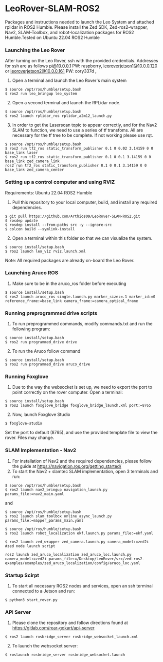 # LeoRover-SLAM-ROS2
Packages and instructions needed to launch the Leo System and attached rplidar in ROS2 Humble. Please install the Zed SDK, Zed-ros2-wrapper, Nav2, SLAM-Toolbox, and robot-localization packages for ROS2 Humble.Tested on Ubuntu 22.04 ROS2 Humble

### Launching the Leo Rover
After turning on the Leo Rover, ssh with the provided credentials. Addresses for ssh are as follows pi@10.0.0.1 PW: raspberry, leoroverjetson1@10.0.0.120 or leoroverjetson2@10.0.0.161 PW: cory337d
, 
1. Open a terminal and launch the Leo Rover's main system
```
$ source /opt/ros/humble/setup.bash
$ ros2 run leo_bringup leo_system
```
2. Open a second terminal and launch the RPLidar node.
```.
$ source /opt/ros/humble/setup.bash
$ ros2 launch rplidar_ros rplidar_a2m12_launch.py
```
3. In order to get the Laserscan topic to appear correctly, and for the Nav2 SLAM to function, we need to use a series of tf transfoms. All are necessary for the tf tree to be complete. If not working please use rqt.
```
$ source /opt/ros/humble/setup.bash
$ ros2 run tf2_ros static_transform_publisher 0.1 0 0.02 3.14159 0 0 base_link laser
$ ros2 run tf2_ros static_transform_publisher 0.1 0 0.1 3.14159 0 0 base_link zed_camera_link
ros2 run tf2_ros static_transform_publisher 0.1 0 0.1 3.14159 0 0 base_link zed_camera_center

```

### Setting up a control computer and using RVIZ
Requirements: Ubuntu 22.04 ROS2 Humble
1. Pull this repository to your local computer, build, and install any required dependencies.
```
$ git pull https://github.com/Arthios09/LeoRover-SLAM-ROS2.git
$ rosdep update
$ rosdep install --from-paths src -y --ignore-src
$ colcon build --symlink-install
```
2. Open a terminal within this folder so that we can visualize the system.
```
$ source install/setup.bash
$ ros2 launch leo_viz rviz.launch.xml
```
Note: All required packages are already on-board the Leo Rover.

### Launching Aruco ROS
1. Make sure to be in the aruco_ros folder before executing
```
$ source install/setup.bash
$ ros2 launch aruco_ros single.launch.py marker_size:=.1 marker_id:=0 reference_frame:=base_link camera_frame:=camera_optical_frame
```

### Running preprogrammed drive scripts
1. To run preprogrammed commands, modify commands.txt and run the following program:
```
$ source install/setup.bash
$ ros2 run programmed_drive drive
```
2. To run the Aruco follow command
```
$ source install/setup.bash
$ ros2 run programmed_drive aruco_drive
```

### Running Foxglove
1. Due to the way the websocket is set up, we need to export the port to point correctly on the rover computer. Open a terminal:
```
$ source install/setup.bash
$ ros2 launch foxglove_bridge foxglove_bridge_launch.xml port:=8765
```
2. Now, launch Foxglove Studio
```
$ foxglove-studio
```
Set the port to default (8765), and use the provided template file to view the rover. Files may change.

### SLAM Implementation - Nav2
1. For installation of Nav2 and the required dependencies, please follow the guide at https://navigation.ros.org/getting_started/
2. To start the Nav2 + slamtec SLAM implementation, open 3 terminals and run:
```
$ source /opt/ros/humble/setup.bash
$ ros2 launch nav2_bringup navigation_launch.py params_file:=nav2_main.yaml
```
and
```
$ source /opt/ros/humble/setup.bash
$ ros2 launch slam_toolbox online_async_launch.py params_file:=mapper_params_main.yaml

$ source /opt/ros/humble/setup.bash
$ ros2 launch robot_localization ekf.launch.py params_file:=ekf.yaml

$ ros2 launch zed_wrapper zed_camera.launch.py camera_model:=zed2i  #zed node launch script

ros2 launch zed_aruco_localization zed_aruco_loc.launch.py camera_model:=zed2i params_file:=/Desktop/LeoRover/src/zed-ros2-examples/examples/zed_aruco_localization/config/aruco_loc.yaml

```

### Startup Scirpt
1. To start all necessary ROS2 nodes and services, open an ssh terminal connected to a Jetson and run:
```
$ python3 start_rover.py
```
### API Server
1. Please clone the repository and follow directions found at https://gitlab.com/roar-gokart/api-server
```
$ ros2 launch rosbridge_server rosbridge_websocket_launch.xml
```
2. To launch the websocket server:
```
$ roslaunch rosbridge_server rosbridge_websocket.launch
```
